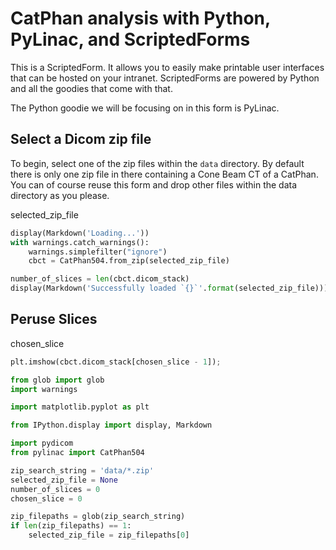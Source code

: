 <!-- markdownlint-disable MD033 -->

# CatPhan analysis with Python, PyLinac, and ScriptedForms

This is a ScriptedForm. It allows you to easily make printable user interfaces that can be hosted on your intranet. ScriptedForms are powered by Python and all the goodies that come with that.

The Python goodie we will be focusing on in this form is PyLinac.

## Select a Dicom zip file

To begin, select one of the zip files within the `data` directory. By default there is only one zip file in there containing a Cone Beam CT of a CatPhan. You can of course reuse this form and drop other files within the data directory as you please.

<variable-dropdown items="zip_filepaths" label="Select the conebeam zip file">
  selected_zip_file
</variable-dropdown>


<section-button conditional="selected_zip_file" value="Load DICOM zip file">

```python
display(Markdown('Loading...'))
with warnings.catch_warnings():
    warnings.simplefilter("ignore")
    cbct = CatPhan504.from_zip(selected_zip_file)

number_of_slices = len(cbct.dicom_stack)
display(Markdown('Successfully loaded `{}`'.format(selected_zip_file)))
```

</section-button>

## Peruse Slices

<section-live>

<variable-slider min="1" max="number_of_slices" label="Select a slice">
  chosen_slice
</variable-slider>

```python
plt.imshow(cbct.dicom_stack[chosen_slice - 1]);
```

</section-live>








<section-start onLoad>

```python
from glob import glob
import warnings

import matplotlib.pyplot as plt

from IPython.display import display, Markdown

import pydicom
from pylinac import CatPhan504

zip_search_string = 'data/*.zip'
selected_zip_file = None
number_of_slices = 0
chosen_slice = 0
```

</section-start>

<section-filechange onLoad paths="[zip_search_string]">

```python
zip_filepaths = glob(zip_search_string)
if len(zip_filepaths) == 1:
    selected_zip_file = zip_filepaths[0]
```

</section-filechange>